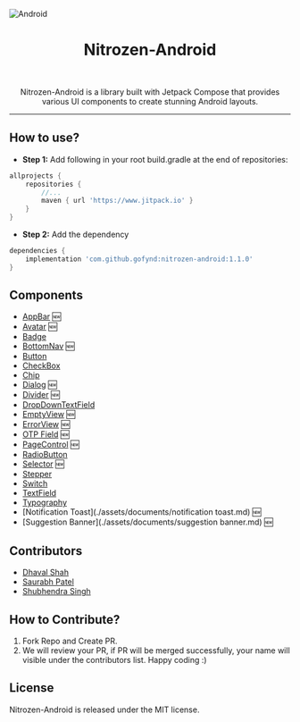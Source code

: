 ![Android][NITROZEN_KIT_IMAGE_URL]

<h1 align="center">Nitrozen-Android</h1>

<p align="center">
    <a href="#"><img alt="" src="https://img.shields.io/badge/API-23%2B-green" /></a>
    <a href="https://www.jitpack.io/"><img alt="" src="https://img.shields.io/badge/Build-JitPack-blue" /></a>
    <a href="#"><img alt="" src="https://img.shields.io/badge/License-MIT-blue" /></a>
</p>

<p align="center">
Nitrozen-Android is a library built with Jetpack Compose that provides various UI components to create stunning Android layouts.
</p> 

---

## How to use?

- **Step 1:** Add following in your root build.gradle at the end of repositories:
```groovy
allprojects {
    repositories {
        //...
        maven { url 'https://www.jitpack.io' }
    }
}
```
- **Step 2:** Add the dependency
```groovy
dependencies {
    implementation 'com.github.gofynd:nitrozen-android:1.1.0'
}
```

## Components

* [AppBar](./assets/documents/appbar.md) 🆕
* [Avatar](./assets/documents/avatar.md) 🆕
* [Badge](./assets/documents/badge.md)
* [BottomNav](./assets/documents/bottomnav.md) 🆕
* [Button](./assets/documents/buttons.md)
* [CheckBox](./assets/documents/checkbox.md)
* [Chip](./assets/documents/chip.md)
* [Dialog](./assets/documents/dialog.md) 🆕
* [Divider](./assets/documents/divider.md) 🆕
* [DropDownTextField](./assets/documents/dropdowntextfield.md)
* [EmptyView](./assets/documents/emptyview.md) 🆕
* [ErrorView](./assets/documents/errorview.md) 🆕
* [OTP Field](./assets/documents/otpfield.md) 🆕
* [PageControl](./assets/documents/pagecontrol.md) 🆕
* [RadioButton](./assets/documents/radiobutton.md)
* [Selector](./assets/documents/selector.md) 🆕
* [Stepper](./assets/documents/stepper.md)
* [Switch](./assets/documents/switch.md)
* [TextField](./assets/documents/textfields.md)
* [Typography](./assets/documents/typography.md)
* [Notification Toast](./assets/documents/notification toast.md) 🆕
* [Suggestion Banner](./assets/documents/suggestion banner.md) 🆕

## Contributors

* [Dhaval Shah][CONT_DHAVAL]
* [Saurabh Patel][CONT_SAURABH]
* [Shubhendra Singh][CONT_SHUBHENDRA]

## How to Contribute?

1. Fork Repo and Create PR.
2. We will review your PR, if PR will be merged successfully, your name will visible under the contributors list. Happy coding :)

## License
Nitrozen-Android is released under the MIT license.

[NITROZEN_KIT_IMAGE_URL]: https://raw.githubusercontent.com/hitendra-gofynd/nitrozen-ios/master/Example-Nitrozen-SwiftUI/Example-Nitrozen-SwiftUI/Preview%20Content/Nitrozen-github-white.png
[CONT_DHAVAL]: https://github.com/dhavalshah05
[CONT_SAURABH]: https://github.com/Saurabh510
[CONT_SHUBHENDRA]: https://github.com/shubhendras11
